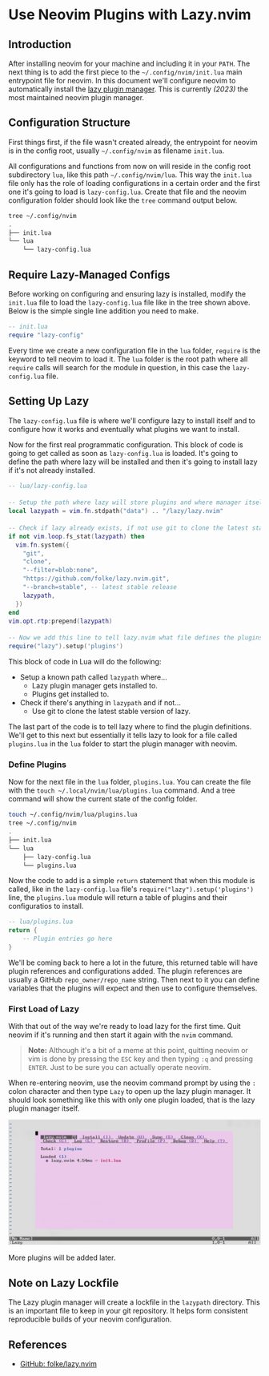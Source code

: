 # Use Neovim Plugins with Lazy.nvim

## Introduction

After installing neovim for your machine and including it in
your `PATH`. The next thing is to add the first piece to
the `~/.config/nvim/init.lua` main entrypoint file for neovim.
In this document we'll configure neovim to
automatically install the [lazy plugin manager][lazy-gh].
This is currently *(2023)* the most maintained neovim plugin manager.

## Configuration Structure

First things first,
if the file wasn't created already,
the entrypoint for neovim is in the config root,
usually `~/.config/nvim` as filename `init.lua`.

All configurations and functions from now on
will reside in the config root subdirectory `lua`,
like this path `~/.config/nvim/lua`.
This way the `init.lua` file only has the role of
loading configurations in a certain order and
the first one it's going to load is `lazy-config.lua`.
Create that file and the neovim configuration folder should
look like the `tree` command output below.

```sh
tree ~/.config/nvim
.
├── init.lua
└── lua
    └── lazy-config.lua
```

## Require Lazy-Managed Configs

Before working on configuring and ensuring lazy is installed,
modify the `init.lua` file to load the `lazy-config.lua` file like in
the tree shown above.
Below is the simple single line addition you need to make.

```lua
-- init.lua
require "lazy-config"
```

Every time we create a new configuration file in the `lua` folder,
`require` is the keyword to tell neovim to load it.
The `lua` folder is the root path where all `require` calls will search for
the module in question, in this case the `lazy-config.lua` file.

## Setting Up Lazy

The `lazy-config.lua` file is where we'll configure lazy to install itself and
to configure how it works and
eventually what plugins we want to install.

Now for the first real programmatic configuration.
This block of code is going to get called as soon as `lazy-config.lua` is loaded.
It's going to define the path where lazy will be installed and
then it's going to install lazy if it's not already installed.

```lua
-- lua/lazy-config.lua

-- Setup the path where lazy will store plugins and where manager itself lives
local lazypath = vim.fn.stdpath("data") .. "/lazy/lazy.nvim"

-- Check if lazy already exists, if not use git to clone the latest stable vers
if not vim.loop.fs_stat(lazypath) then
  vim.fn.system({
    "git",
    "clone",
    "--filter=blob:none",
    "https://github.com/folke/lazy.nvim.git",
    "--branch=stable", -- latest stable release
    lazypath,
  })
end
vim.opt.rtp:prepend(lazypath)

-- Now we add this line to tell lazy.nvim what file defines the plugins
require("lazy").setup('plugins')
```

This block of code in Lua will do the following:

* Setup a known path called `lazypath` where...
  * Lazy plugin manager gets installed to.
  * Plugins get installed to.
* Check if there's anything in `lazypath` and if not...
  * Use git to clone the latest stable version of lazy.

The last part of the code is to tell lazy where to find the plugin definitions.
We'll get to this next but essentially it tells lazy to look for a file called
`plugins.lua` in the `lua` folder to start the plugin manager with neovim.

### Define Plugins

Now for the next file in the `lua` folder, `plugins.lua`.
You can create the file with the `touch ~/.local/nvim/lua/plugins.lua` command.
And a tree command will show the current state of the config folder.

```sh
touch ~/.config/nvim/lua/plugins.lua
tree ~/.config/nvim
.
├── init.lua
└── lua
    ├── lazy-config.lua
    └── plugins.lua
```

Now the code to add is a simple `return` statement that
when this module is called,
like in the `lazy-config.lua` file's `require("lazy").setup('plugins')` line,
the `plugins.lua` module will return a table of plugins and their configuratios
to install.

```lua
-- lua/plugins.lua
return {
    -- Plugin entries go here
}
```

We'll be coming back to here a lot in the future,
this returned table will have plugin references and configurations added.
The plugin references are usually a GitHub `repo_owner/repo_name` string.
Then next to it you can define variables that
the plugins will expect and then use to configure themselves.

### First Load of Lazy

With that out of the way we're ready to load lazy for the first time.
Quit neovim if it's running and
then start it again with the `nvim` command.

> **Note:** Although it's a bit of a meme at this point,
> quitting neovim or vim is done by pressing the `ESC` key and
> then typing `:q` and pressing `ENTER`.
> Just to be sure you can actually operate neovim.

When re-entering neovim,
use the neovim command prompt by using the `:` colon character and
then type `Lazy` to open up the lazy plugin manager.
It should look something like this with only one plugin loaded,
that is the lazy plugin manager itself.

![lazy-ui](2023-11-10-15-30-54.png "Lazy Plugin Manager in NeoVim Screenshot")

More plugins will be added later.

## Note on Lazy Lockfile

The Lazy plugin manager will create a lockfile in the `lazypath` directory.
This is an important file to keep in your git repository.
It helps form consistent reproducible builds of your neovim configuration.

## References

* [GitHub: folke/lazy.nvim][lazy-gh]

<!-- Hidden References -->
[lazy-gh]: https://github.com/folke/lazy.nvim "GitHub: folke/lazy.nvim"
